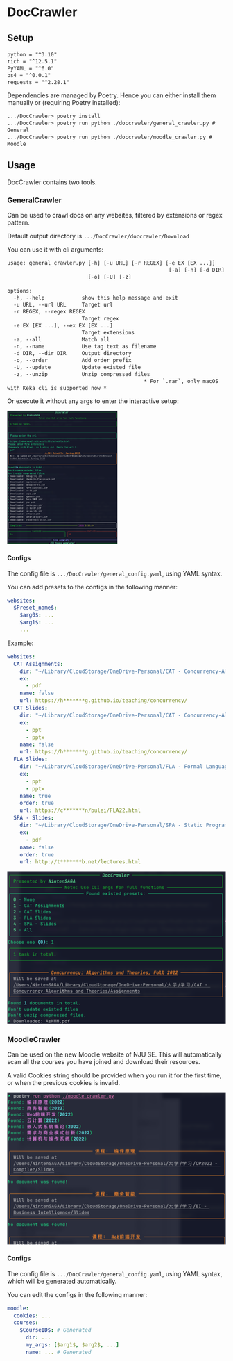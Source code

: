 # DocCrawler

<!--
[TOC]
-->

## Setup

```
python = "^3.10"
rich = "^12.5.1"
PyYAML = "^6.0"
bs4 = "^0.0.1"
requests = "^2.28.1"
```

Dependencies are managed by Poetry. Hence you can either install them manually or (requiring Poetry installed):

```shell
.../DocCrawler> poetry install
.../DocCrawler> poetry run python ./doccrawler/general_crawler.py # General
.../DocCrawler> poetry run python ./doccrawler/moodle_crawler.py # Moodle
```

## Usage

DocCrawler contains two tools.

### GeneralCrawler

Can be used to crawl docs on any websites, filtered by extensions or regex pattern.

Default output directory is `.../DocCrawler/doccrawler/Download`

You can use it with cli arguments:

```
usage: general_crawler.py [-h] [-u URL] [-r REGEX] [-e EX [EX ...]] 
													[-a] [-n] [-d DIR]
                          [-o] [-U] [-z]

options:
  -h, --help            show this help message and exit
  -u URL, --url URL     Target url
  -r REGEX, --regex REGEX
                        Target regex
  -e EX [EX ...], --ex EX [EX ...]
                        Target extensions
  -a, --all             Match all
  -n, --name            Use tag text as filename
  -d DIR, --dir DIR     Output directory
  -o, --order           Add order prefix
  -U, --update          Update existed file
  -z, --unzip           Unzip compressed files 
  											* For `.rar`, only macOS with Keka cli is supported now *
```

Or execute it without any args to enter the interactive setup:

<img src="assets/image-20220918104510929.png" alt="image-20220918104510929" style="zoom:30%;" />

#### Configs

The config file is `.../DocCrawler/general_config.yaml`, using YAML syntax.

You can add presets to the configs in the following manner:

```yaml
websites:
  $Preset_name$:
    $arg0$: ...
    $arg1$: ...
    ...
```

Example:

```yaml
websites:
  CAT Assignments:
    dir: "~/Library/CloudStorage/OneDrive-Personal/CAT - Concurrency-Algorithms and Theories/Assignments"
    ex:
      - pdf
    name: false
    url: https://h*******g.github.io/teaching/concurrency/
  CAT Slides:
    dir: "~/Library/CloudStorage/OneDrive-Personal/CAT - Concurrency-Algorithms and Theories/Slides"
    ex:
      - ppt
      - pptx
    name: false
    url: https://h*******g.github.io/teaching/concurrency/
  FLA Slides:
    dir: "~/Library/CloudStorage/OneDrive-Personal/FLA - Formal Languages and Automata/Slides"
    ex:
      - ppt
      - pptx
    name: true
    order: true
    url: https://c*******n/bulei/FLA22.html
  SPA - Slides:
    dir: "~/Library/CloudStorage/OneDrive-Personal/SPA - Static Program Analysis/Slides"
    ex:
      - pdf
    name: false
    order: true
    url: http://t*******b.net/lectures.html
```

<img src="assets/image-20220918105813267.png" alt="image-20220918105813267" style="zoom:50%;" />

### MoodleCrawler

Can be used on the new Moodle website of NJU SE. This will automatically scan all the courses you have joined and download their resources.

A valid Cookies string should be provided when you run it for the first time, or when the previous cookies is invalid.

<img src="assets/image-20220918110143776.png" alt="image-20220918110143776" style="zoom:50%;" />

#### Configs

The config file is `.../DocCrawler/general_config.yaml`, using YAML syntax, which will be generated automatically.

You can edit the configs in the following manner:

```yaml
moodle:
  cookies: ...
  courses:
    $CourseID$: # Generated
      dir: ...
      my_args: [$arg1$, $arg2$, ...]
      name: ... # Generated
```

